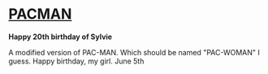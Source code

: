 
# [PACMAN](./cutie/pacman/)

**Happy 20th birthday of Sylvie**

A modified version of PAC-MAN. Which should be named "PAC-WOMAN" I guess. Happy birthday, my girl. June 5th
